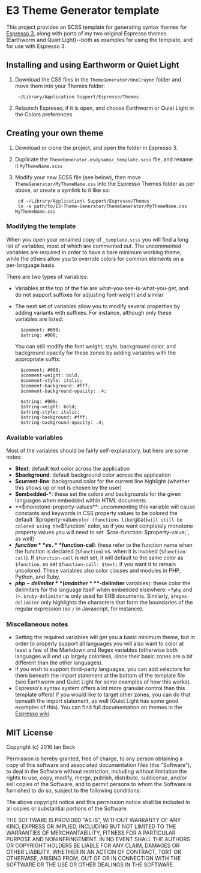 # E3 Theme Generator template

This project provides an SCSS template for generating syntax themes for [Espresso 3](http://macrabbit.com/espresso/), along with ports of my two original Espresso themes (Earthworm and Quiet Light)--both as examples for using the template, and for use with Espresso 3.

## Installing and using Earthworm or Quiet Light

1. Download the CSS files in the `ThemeGenerator/OneCrayon` folder and move them into your Themes folder:
    
        ~/Library/Application Support/Espresso/Themes
2. Relaunch Espresso, if it is open, and choose Earthworm or Quiet Light in the Colors preferences

## Creating your own theme

1. Download or clone the project, and open the folder in Espresso 3.
2. Duplicate the `ThemeGenerator.esdynamo/_template.scss` file, and rename it `MyThemeName.scss`
3. Modify your new SCSS file (see below), then move `ThemeGenerator/MyThemeName.css` into the Espresso Themes folder as per above, or create a symlink to it like so:
    
        cd ~/Library/Application\ Support/Espresso/Themes
        ln -s path/to/E3-Theme-Generator/ThemeGenerator/MyThemeName.css MyThemeName.css

### Modifying the template

When you open your renamed copy of `_template.scss` you will find a long list of variables, most of which are commented out. The uncommented variables are required in order to have a bare minimum working theme, while the others allow you to override colors for common elements on a per-language basis.

There are two types of variables:

* Variables at the top of the file are what-you-see-is-what-you-get, and do not support suffixes for adjusting font-weight and similar
* The next set of variables allow you to modify several properties by adding variants with suffixes. For instance, although only these variables are listed:
    
        $comment: #000;
        $string: #000;
    
    You can still modify the font weight, style, background color, and background opacity for these zones by adding variables with the appropriate suffix:
    
        $comment: #000;
        $comment-weight: bold;
        $comment-style: italic;
        $comment-background: #fff;
        $comment-background-opacity: .4;
        
        $string: #000;
        $string-weight: bold;
        $string-style: italic;
        $string-background: #fff;
        $string-background-opacity: .4;

### Available variables

Most of the variables should be fairly self-explanatory, but here are some notes:

* **$text**: default text color across the application
* **$background**: default background color across the application
* **$current-line**: background color for the current line highlight (whether this shows up or not is chosen by the user)
* **$embedded-\***: these set the colors and backgrounds for the given languages when embedded within HTML documents
* **$monotone-property-values**: uncommenting this variable will cause constants and keywords in CSS property values to be colored the default `$property-value` color (functions like `rgba()` will still be colored using the `$function` color, so if you want completely monotone property values you will need to set `$css-function: $property-value;`, as well)
* **$function** vs. **$function-call**: these refer to the function name when the function is declared (`$function`) vs. when it is invoked (`$function-call`). If `$function-call` is not set, it will default to the same color as `$function`, so set `$function-call: $text;` if you want it to remain uncolored. These variables also color classes and modules in PHP, Python, and Ruby.
* **$php-delimiter** (and other **$\*-delimiter** variables): these color the delimiters for the language itself when embedded elsewhere: `<?php` and `?>`. `$ruby-delimiter` is only used for ERB documents. Similarly, `$regex-delimiter` only highlights the characters that form the boundaries of the regular expression (so `/` in Javascript, for instance).

### Miscellaneous notes

* Setting the required variables will get you a basic minimum theme, but in order to properly support all languages you will also want to color at least a few of the Markdown and Regex variables (otherwise both languages will end up largely colorless, since their basic zones are a bit different than the other languages).
* If you wish to support third-party languages, you can add selectors for them beneath the import statement at the bottom of the template file (see Earthworm and Quiet Light for some examples of how this works).
* Espresso's syntax system offers a lot more granular control than this template offers! If you would like to target other zones, you can do that beneath the import statement, as well (Quiet Light has some good examples of this). You can find full documentation on themes in the [Espresso wiki](http://wiki.macrabbit.com/SyntaxThemes/).

## MIT License

Copyright (c) 2016 Ian Beck

Permission is hereby granted, free of charge, to any person obtaining a copy of this software and associated documentation files (the "Software"), to deal in the Software without restriction, including without limitation the rights to use, copy, modify, merge, publish, distribute, sublicense, and/or sell copies of the Software, and to permit persons to whom the Software is furnished to do so, subject to the following conditions:

The above copyright notice and this permission notice shall be included in all copies or substantial portions of the Software.

THE SOFTWARE IS PROVIDED "AS IS", WITHOUT WARRANTY OF ANY KIND, EXPRESS OR IMPLIED, INCLUDING BUT NOT LIMITED TO THE WARRANTIES OF MERCHANTABILITY, FITNESS FOR A PARTICULAR PURPOSE AND NONINFRINGEMENT. IN NO EVENT SHALL THE AUTHORS OR COPYRIGHT HOLDERS BE LIABLE FOR ANY CLAIM, DAMAGES OR OTHER LIABILITY, WHETHER IN AN ACTION OF CONTRACT, TORT OR OTHERWISE, ARISING FROM, OUT OF OR IN CONNECTION WITH THE SOFTWARE OR THE USE OR OTHER DEALINGS IN THE SOFTWARE.
